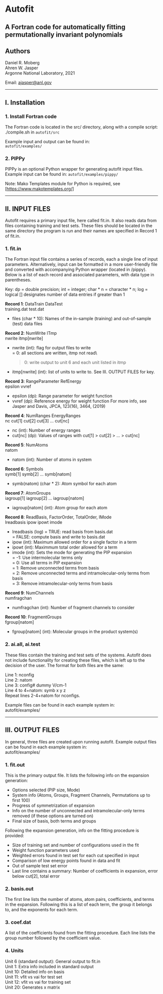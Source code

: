 # Autofit
## A Fortran code for automatically fitting permutationally invariant polynomials

## Authors
Daniel R. Moberg\
Ahren W. Jasper\
Argonne National Laboratory, 2021

Email: ajasper@anl.gov

---------------------------------------------------------------------------------------
## I. Installation
### 1. Install Fortran code

The Fortran code is located in the src/ directory, along with a compile script:\
  ./compile.sh in `autofit/src`

Example input and output can be found in:\
  `autofit/examples/`

### 2. PIPPy
PIPPy is an optional Python wrapper for generating autofit input files.
Example input can be found in:
  `autofit/examples/pippy/`

Note: Mako Templates module for Python is required, see [https://www.makotemplates.org/]

---------------------------------------------------------------------------------------
## II. INPUT FILES

Autofit requires a primary input file, here called fit.in. It also reads data from files containing training and test sets. These files should be located in the same directory the program is run and their names are specified in Record 1 of fit.in.

### 1. fit.in

The Fortran input file contains a series of records, each a single line of input parameters.  Alternatively, input can be formatted in a more user-friendly file and converted with accompanying Python wrapper (located in /pippy). Below is a list of each record and associated parameters, with data type in parentheses.

Key:
dp = double precision; int = integer; char * n = character * n; log = logical
[] designates number of data entries if greater than 1

**Record 1**: DataTrain  DataTest\
training.dat  test.dat
- files (char * 10): Names of the in-sample (training) and out-of-sample (test) data files

**Record 2**: NumWrite  ITmp\
nwrite  itmp[nwrite]
- nwrite (int): flag for output files to write\
   = 0:  all sections are written, itmp not read\
   > 0:  write output to unit 6 and each unit listed in itmp
- itmp[nwrite] (int): list of units to write to. See III. OUTPUT FILES for key.

**Record 3**: RangeParameter  RefEnergy\
epsilon vvref
- epsilon (dp): Range parameter for weight function
- vvref (dp): Reference energy for weight function
For more info, see Jasper and Davis, JPCA, 123(16), 3464, (2019)

**Record 4**: NumRanges  EnergyRanges\
nc  cut[1] cut[2] cut[3] ... cut[nc]
- nc (int): Number of energy ranges
- cut[nc] (dp): Values of ranges with cut[1] > cut[2] > ... > cut[nc]

**Record 5**: NumAtoms\
natom
- natom (int): Number of atoms in system

**Record 6**: Symbols\
symb[1] symb[2] ... symb[natom]
- symb(natom) (char * 2): Atom symbol for each atom

**Record 7**: AtomGroups\
iagroup[1] iagroup[2] ... iagroup[natom]
- iagroup[natom] (int): Atom group for each atom

**Record 8**: ReadBasis, FactorOrder, TotalOrder, IMode\
lreadbasis  ipow ipowt  imode
- lreadbasis (log)
    = TRUE: read basis from basis.dat  
    = FALSE: compute basis and write to basis.dat
- ipow (int): Maximum allowed order for a single factor in a term
- ipowt (int): Maximmum total order allowed for a term
- imode (int): Sets the mode for generating the PIP expansion\
    = -1: Use intermolecular terms only\
    =  0: Use all terms in PIP expansion\
    =  1: Remove unconnected terms from basis\
    =  2: Remove unconnected terms and intramolecular-only terms from basis\
    =  3: Remove intramolecular-only terms from basis

**Record 9**: NumChannels\
numfragchan
- numfragchan (int): Number of fragment channels to consider

**Record 10**: FragmentGroups\
fgroup[natom]
- fgroup[natom] (int): Molecular groups in the product system(s)

### 2. ai.all, ai.test

These files contain the training and test sets of the systems. Autofit does not include functionality for creating these files, which is left up to the decision of the user. The format for both files are the same:

Line 1:                     nconfig\
Line 2:                     natom\
Line 3:                     config#   dummy   V/cm-1\
Line 4 to 4+natom:      symb   x   y   z\
Repeat lines 2-4+natom for nconfigs.

Example files can be found in each example system in:\
  autofit/examples/

---------------------------------------------------------------------------------------
## III. OUTPUT FILES

In general, three files are created upon running autofit. Example output files
can be found in each example system in:\
  autofit/examples/

### 1. fit.out

This is the primary output file. It lists the following info on the
expansion generation:
- Options selected (PIP size, Mode)
- System info (Atoms, Groups, Fragment Channels, Permutations up to first 100)
- Progress of symmetrization of expansion
- Info on the number of unconnected and intramolecular-only terms removed (if these options are turned on)
- Final size of basis, both terms and groups

Following the expansion generation, info on the fitting procedure is provided:
- Size of training set and number of configurations used in the fit
- Weight function parameters used
- Weighted errors found in test set for each cut specified in input
- Comparison of low energy points found in data and fit
- Out of sample test set error
- Last line contains a summary: Number of coefficients in expansion, error below cut[2], total error

### 2. basis.out

The first line lists the number of atoms, atom pairs, coefficients, and terms
in the expansion. Following this is a list of each term, the group it belongs to,
and the exponents for each term.

### 3. coef.dat

A list of the coefficients found from the fitting procedure. Each line lists the
group number followed by the coefficient value.

### 4. Units

Unit 6 (standard output): General output to fit.in\
Unit 1: Extra info included in standard output\
Unit 10: Detailed info on basis\
Unit 11: vfit vs vai for test set\
Unit 12: vfit vs vai for training set\
Unit 20: Generates x matrix
